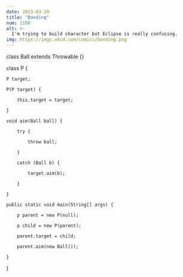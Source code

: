 ```yaml
---
date: 2013-03-20
title: "Bonding"
num: 1188
alt: >-
  I'm trying to build character but Eclipse is really confusing.
img: https://imgs.xkcd.com/comics/bonding.png
---
```

class Ball extends Throwable {} 

class P { 

    P target;

    P(P target) { 

        this.target = target;

    }

    void aim(Ball ball) { 

        try { 

            throw ball; 

        }

        catch (Ball b) { 

            target.aim(b);

        }

    }

    public static void main(String[] args) { 

        p parent = new P(null);

        p child = new P(parent);

        parent.target = child; 

        parent.aim(new Ball());

    }

}

